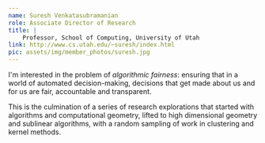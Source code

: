 ```yaml
---
name: Suresh Venkatasubramanian
role: Associate Director of Research
title: |
    Professor, School of Computing, University of Utah
link: http://www.cs.utah.edu/~suresh/index.html
pic: assets/img/member_photos/suresh.jpg
---
```


I'm interested in the problem of *algorithmic fairness*: ensuring that in a world of automated decision-making, decisions that get made about us and for us are fair, accountable and transparent.

This is the culmination of a series of research explorations that started with algorithms and computational geometry, lifted to high dimensional geometry and sublinear algorithms, with a random sampling of work in clustering and kernel methods.
